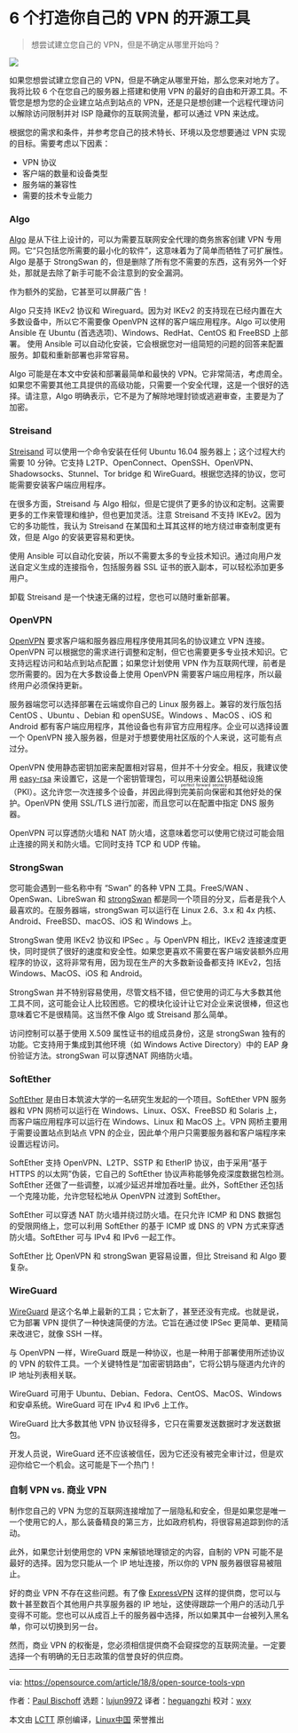 6 个打造你自己的 VPN 的开源工具
======

> 想尝试建立您自己的 VPN，但是不确定从哪里开始吗？

![](https://opensource.com/sites/default/files/styles/image-full-size/public/lead-images/vpn_scrabble_networking.jpg?itok=pdsUHw5N)

如果您想尝试建立您自己的 VPN，但是不确定从哪里开始，那么您来对地方了。我将比较 6 个在您自己的服务器上搭建和使用 VPN 的最好的自由和开源工具。不管您是想为您的企业建立站点到站点的 VPN，还是只是想创建一个远程代理访问以解除访问限制并对 ISP 隐藏你的互联网流量，都可以通过 VPN 来达成。

根据您的需求和条件，并参考您自己的技术特长、环境以及您想要通过 VPN 实现的目标。需要考虑以下因素：

  * VPN 协议
  * 客户端的数量和设备类型
  * 服务端的兼容性
  * 需要的技术专业能力

### Algo

[Algo][1] 是从下往上设计的，可以为需要互联网安全代理的商务旅客创建 VPN 专用网。它“只包括您所需要的最小化的软件”，这意味着为了简单而牺牲了可扩展性。Algo 是基于 StrongSwan 的，但是删除了所有您不需要的东西，这有另外一个好处，那就是去除了新手可能不会注意到的安全漏洞。

作为额外的奖励，它甚至可以屏蔽广告！ 

Algo 只支持 IKEv2 协议和 Wireguard。因为对 IKEv2 的支持现在已经内置在大多数设备中，所以它不需要像 OpenVPN 这样的客户端应用程序。Algo 可以使用 Ansible 在 Ubuntu (首选选项)、Windows、RedHat、CentOS 和 FreeBSD 上部署。 使用 Ansible 可以自动化安装，它会根据您对一组简短的问题的回答来配置服务。卸载和重新部署也非常容易。

Algo 可能是在本文中安装和部署最简单和最快的 VPN。它非常简洁，考虑周全。如果您不需要其他工具提供的高级功能，只需要一个安全代理，这是一个很好的选择。请注意，Algo 明确表示，它不是为了解除地理封锁或逃避审查，主要是为了加密。

### Streisand

[Streisand][2] 可以使用一个命令安装在任何 Ubuntu 16.04 服务器上；这个过程大约需要 10 分钟。它支持 L2TP、OpenConnect、OpenSSH、OpenVPN、Shadowsocks、Stunnel、Tor bridge 和 WireGuard。根据您选择的协议，您可能需要安装客户端应用程序。

在很多方面，Streisand 与 Algo 相似，但是它提供了更多的协议和定制。这需要更多的工作来管理和维护，但也更加灵活。注意 Streisand 不支持 IKEv2。因为它的多功能性，我认为 Streisand 在某国和土耳其这样的地方绕过审查制度更有效，但是 Algo 的安装更容易和更快。

使用 Ansible 可以自动化安装，所以不需要太多的专业技术知识。通过向用户发送自定义生成的连接指令，包括服务器 SSL 证书的嵌入副本，可以轻松添加更多用户。

卸载 Streisand 是一个快速无痛的过程，您也可以随时重新部署。

### OpenVPN

[OpenVPN][3] 要求客户端和服务器应用程序使用其同名的协议建立 VPN 连接。OpenVPN 可以根据您的需求进行调整和定制，但它也需要更多专业技术知识。它支持远程访问和站点到站点配置；如果您计划使用 VPN 作为互联网代理，前者是您所需要的。因为在大多数设备上使用 OpenVPN 需要客户端应用程序，所以最终用户必须保持更新。

服务器端您可以选择部署在云端或你自己的 Linux 服务器上。兼容的发行版包括 CentOS 、Ubuntu 、Debian 和 openSUSE。Windows 、MacOS 、iOS 和 Android 都有客户端应用程序，其他设备也有非官方应用程序。企业可以选择设置一个 OpenVPN 接入服务器，但是对于想要使用社区版的个人来说，这可能有点过分。

OpenVPN 使用静态密钥加密来配置相对容易，但并不十分安全。相反，我建议使用 [easy-rsa][4] 来设置它，这是一个密钥管理包，可以用来设置公钥基础设施（PKI）。这允许您一次连接多个设备，并因此得到<ruby>完美前向保密<rt>perfect forward secrecy</rt></ruby>和其他好处的保护。OpenVPN 使用 SSL/TLS 进行加密，而且您可以在配置中指定 DNS 服务器。

OpenVPN 可以穿透防火墙和 NAT 防火墙，这意味着您可以使用它绕过可能会阻止连接的网关和防火墙。它同时支持 TCP 和 UDP 传输。

### StrongSwan

您可能会遇到一些名称中有 “Swan” 的各种 VPN 工具。FreeS/WAN 、OpenSwan、LibreSwan 和 [strongSwan][5] 都是同一个项目的分叉，后者是我个人最喜欢的。在服务器端，strongSwan 可以运行在 Linux 2.6、3.x 和 4x 内核、Android、FreeBSD、macOS、iOS 和 Windows 上。

StrongSwan 使用 IKEv2 协议和 IPSec 。与 OpenVPN 相比，IKEv2 连接速度更快，同时提供了很好的速度和安全性。如果您更喜欢不需要在客户端安装额外应用程序的协议，这将非常有用，因为现在生产的大多数新设备都支持 IKEv2，包括 Windows、MacOS、iOS 和 Android。 

StrongSwan 并不特别容易使用，尽管文档不错，但它使用的词汇与大多数其他工具不同，这可能会让人比较困惑。它的模块化设计让它对企业来说很棒，但这也意味着它不是很精简。这当然不像 Algo 或 Streisand 那么简单。

访问控制可以基于使用 X.509 属性证书的组成员身份，这是 strongSwan 独有的功能。它支持用于集成到其他环境（如 Windows Active Directory）中的 EAP 身份验证方法。strongSwan 可以穿透NAT 网络防火墙。 

### SoftEther

[SoftEther][6] 是由日本筑波大学的一名研究生发起的一个项目。SoftEther VPN 服务器和 VPN 网桥可以运行在 Windows、Linux、OSX、FreeBSD 和 Solaris 上，而客户端应用程序可以运行在 Windows、Linux 和 MacOS 上。VPN 网桥主要用于需要设置站点到站点 VPN 的企业，因此单个用户只需要服务器和客户端程序来设置远程访问。

SoftEther 支持 OpenVPN、L2TP、SSTP 和 EtherIP 协议，由于采用“基于 HTTPS 的以太网”伪装，它自己的 SoftEther 协议声称能够免疫深度数据包检测。SoftEther 还做了一些调整，以减少延迟并增加吞吐量。此外，SoftEther 还包括一个克隆功能，允许您轻松地从 OpenVPN  过渡到 SoftEther。

SoftEther 可以穿透 NAT 防火墙并绕过防火墙。在只允许 ICMP 和 DNS 数据包的受限网络上，您可以利用 SoftEther 的基于 ICMP 或 DNS 的 VPN 方式来穿透防火墙。SoftEther 可与 IPv4 和 IPv6 一起工作。

SoftEther 比 OpenVPN 和 strongSwan 更容易设置，但比 Streisand 和 Algo 要复杂。

### WireGuard

[WireGuard][7] 是这个名单上最新的工具；它太新了，甚至还没有完成。也就是说，它为部署 VPN 提供了一种快速简便的方法。它旨在通过使  IPSec 更简单、更精简来改进它，就像 SSH 一样。

与 OpenVPN 一样，WireGuard 既是一种协议，也是一种用于部署使用所述协议的 VPN 的软件工具。一个关键特性是“加密密钥路由”，它将公钥与隧道内允许的 IP 地址列表相关联。

WireGuard 可用于 Ubuntu、Debian、Fedora、CentOS、MacOS、Windows 和安卓系统。WireGuard 可在 IPv4 和 IPv6 上工作。

WireGuard 比大多数其他 VPN 协议轻得多，它只在需要发送数据时才发送数据包。

开发人员说，WireGuard 还不应该被信任，因为它还没有被完全审计过，但是欢迎你给它一个机会。这可能是下一个热门！

### 自制 VPN vs. 商业 VPN

制作您自己的 VPN 为您的互联网连接增加了一层隐私和安全，但是如果您是唯一一个使用它的人，那么装备精良的第三方，比如政府机构，将很容易追踪到你的活动。

此外，如果您计划使用您的 VPN 来解锁地理锁定的内容，自制的 VPN 可能不是最好的选择。因为您只能从一个 IP 地址连接，所以你的 VPN 服务器很容易被阻止。

好的商业 VPN 不存在这些问题。有了像 [ExpressVPN][8] 这样的提供商，您可以与数十甚至数百个其他用户共享服务器的 IP 地址，这使得跟踪一个用户的活动几乎变得不可能。您也可以从成百上千的服务器中选择，所以如果其中一台被列入黑名单，你可以切换到另一台。

然而，商业 VPN 的权衡是，您必须相信提供商不会窥探您的互联网流量。一定要选择一个有明确的无日志政策的信誉良好的供应商。


--------------------------------------------------------------------------------

via: https://opensource.com/article/18/8/open-source-tools-vpn

作者：[Paul Bischoff][a]
选题：[lujun9972](https://github.com/lujun9972)
译者：[heguangzhi](https://github.com/heguangzhi)
校对：[wxy](https://github.com/wxy)

本文由 [LCTT](https://github.com/LCTT/TranslateProject) 原创编译，[Linux中国](https://linux.cn/) 荣誉推出

[a]: https://opensource.com/users/paulbischoff
[1]: https://blog.trailofbits.com/2016/12/12/meet-algo-the-vpn-that-works/
[2]: https://github.com/StreisandEffect/streisand
[3]: https://openvpn.net/
[4]: https://github.com/OpenVPN/easy-rsa
[5]: https://www.strongswan.org/
[6]: https://www.softether.org/
[7]: https://www.wireguard.com/
[8]: https://www.comparitech.com/vpn/reviews/expressvpn/
